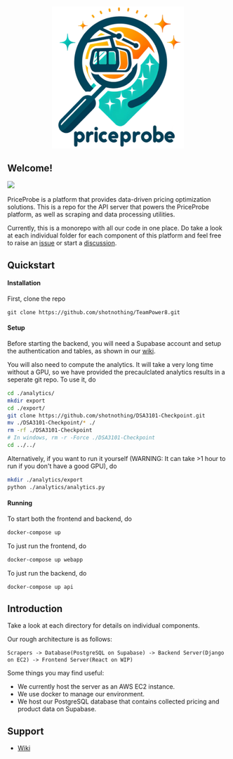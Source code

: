 <p align="center"><img src="logo.png" alt="PriceProbe" width="300" style="text-align:center"/></p>

## Welcome!

![](https://github.com/shotnothing/TeamPower8/actions/workflows/django.yml//badge.svg)

PriceProbe is a platform that provides data-driven pricing optimization solutions. 
This is a repo for the API server that powers the PriceProbe platform, as well as scraping and data processing utilities.

Currently, this is a monorepo with all our code in one place. Do take a look at each individual folder for each component of this platform and feel free to raise an [issue](https://github.com/shotnothing/TeamPower8/issues) or start a [discussion](https://github.com/shotnothing/TeamPower8/discussions).

## Quickstart
#### Installation
First, clone the repo

```
git clone https://github.com/shotnothing/TeamPower8.git
```

#### Setup 
Before starting the backend, you will need a Supabase account and setup the authentication and tables, as shown in our [wiki](https://github.com/shotnothing/TeamPower8/wiki).

You will also need to compute the analytics. It will take a very long time without a GPU, so we have provided the precaulclated analytics results in a seperate git repo. To use it, do
```bash
cd ./analytics/
mkdir export
cd ./export/
git clone https://github.com/shotnothing/DSA3101-Checkpoint.git
mv ./DSA3101-Checkpoint/* ./ 
rm -rf ./DSA3101-Checkpoint
# In windows, rm -r -Force ./DSA3101-Checkpoint
cd ../../
```

Alternatively, if you want to run it yourself (WARNING: It can take >1 hour to run if you don't have a good GPU), do 
```bash
mkdir ./analytics/export
python ./analytics/analytics.py
```

#### Running
To start both the frontend and backend, do
```bash
docker-compose up
```

To just run the frontend, do
```bash
docker-compose up webapp
```

To just run the backend, do
```bash
docker-compose up api
```

## Introduction

Take a look at each directory for details on individual components.

Our rough architecture is as follows:

```
Scrapers -> Database(PostgreSQL on Supabase) -> Backend Server(Django on EC2) -> Frontend Server(React on WIP)
```

Some things you may find useful:
- We currently host the server as an AWS EC2 instance.
- We use docker to manage our environment.
- We host our PostgreSQL database that contains collected pricing and product data on Supabase.

## Support

- [Wiki](https://github.com/shotnothing/TeamPower8/wiki)

